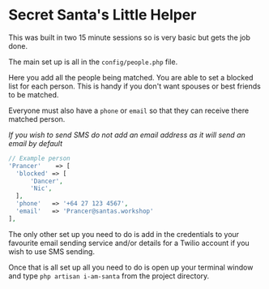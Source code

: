 # Secret Santa's Little Helper

This was built in two 15 minute sessions so is very basic but gets the job done.

The main set up is all in the `config/people.php` file.

Here you add all the people being matched. You are able to set a blocked list for each person. This is handy if you don't want spouses or best friends to be matched.

Everyone must also have a `phone` or `email` so that they can receive there matched person.

*If you wish to send SMS do not add an email address as it will send an email by default*
```php
// Example person
'Prancer'    => [
  'blocked' => [
      'Dancer',
      'Nic',
  ],
  'phone'   => '+64 27 123 4567',
  'email'   => 'Prancer@santas.workshop'
],
```

The only other set up you need to do is add in the credentials to your favourite email sending service and/or details for a Twilio account if you wish to use SMS sending.

Once that is all set up all you need to do is open up your terminal window and type `php artisan i-am-santa` from the project directory.
